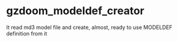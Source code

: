 # gzdoom_modeldef_creator
It read md3 model file and create, almost, ready to use MODELDEF definition from it
